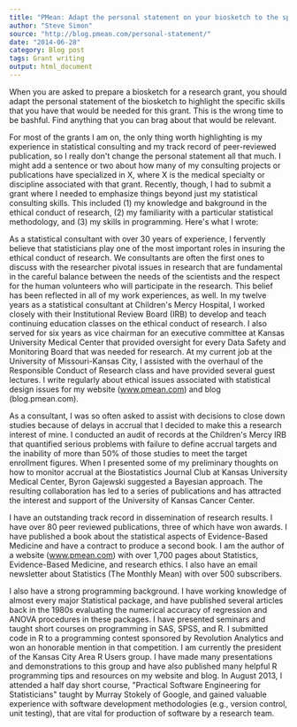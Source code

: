 ```yaml
---
title: "PMean: Adapt the personal statement on your biosketch to the specific grant"
author: "Steve Simon"
source: "http://blog.pmean.com/personal-statement/"
date: "2014-06-28"
category: Blog post
tags: Grant writing
output: html_document
---
```


When you are asked to prepare a biosketch for a research grant, you
should adapt the personal statement of the biosketch to highlight the
specific skills that you have that would be needed for this grant. This
is the wrong time to be bashful. Find anything that you can brag about
that would be relevant. 

<!---More--->

For most of the grants I am on, the only thing worth highlighting is my
experience in statistical consulting and my track record of
peer-reviewed publication, so I really don't change the personal
statement all that much. I might add a sentence or two about how many of
my consulting projects or publications have specialized in X, where X is
the medical specialty or discipline associated with that grant.
Recently, though, I had to submit a grant where I needed to emphasize
things beyond just my statistical consulting skills. This included (1)
my knowledge and bakground in the ethical conduct of research, (2) my
familiarity with a particular statistical methodology, and (3) my skills
in programming. Here's what I wrote:

As a statistical consultant with over 30 years of experience, I
fervently believe that statisticians play one of the most important
roles in insuring the ethical conduct of research. We consultants are
often the first ones to discuss with the researcher pivotal issues in
research that are fundamental in the careful balance between the needs
of the scientists and the respect for the human volunteers who will
participate in the research. This belief has been reflected in all of my
work experiences, as well. In my twelve years as a statistical
consultant at Children's Mercy Hospital, I worked closely with their
Institutional Review Board (IRB) to develop and teach continuing
education classes on the ethical conduct of research. I also served for
six years as vice chairman for an executive committee at Kansas
University Medical Center that provided oversight for every Data Safety
and Monitoring Board that was needed for research. At my current job at
the University of Missouri-Kansas City, I assisted with the overhaul of
the Responsible Conduct of Research class and have provided several
guest lectures. I write regularly about ethical issues associated with
statistical design issues for my website (www.pmean.com) and blog
(blog.pmean.com).



As a consultant, I was so often asked to assist with decisions to close
down studies because of delays in accrual that I decided to make this a
research interest of mine. I conducted an audit of records at the
Children's Mercy IRB that quantified serious problems with failure to
define accrual targets and the inability of more than 50% of those
studies to meet the target enrollment figures. When I presented some of
my preliminary thoughts on how to monitor accrual at the Biostatistics
Journal Club at Kansas University Medical Center, Byron Gajewski
suggested a Bayesian approach. The resulting collaboration has led to a
series of publications and has attracted the interest and support of the
University of Kansas Cancer Center.

I have an outstanding track record in dissemination of research results.
I have over 80 peer reviewed publications, three of which have won
awards. I have published a book about the statistical aspects of
Evidence-Based Medicine and have a contract to produce a second book. I
am the author of a website (www.pmean.com) with over 1,700 pages about
Statistics, Evidence-Based Medicine, and research ethics. I also have an
email newsletter about Statistics (The Monthly Mean) with over 500
subscribers.

I also have a strong programming background. I have working knowledge of
almost every major Statistical package, and have published several
articles back in the 1980s evaluating the numerical accuracy of
regression and ANOVA procedures in these packages. I have presented
seminars and taught short courses on programming in SAS, SPSS, and R. I
submitted code in R to a programming contest sponsored by Revolution
Analytics and won an honorable mention in that competition. I am
currently the president of the Kansas City Area R Users group. I have
made many presentations and demonstrations to this group and have also
published many helpful R programming tips and resources on my website
and blog. In August 2013, I attended a half day short course, "Practical
Software Engineering for Statisticians" taught by Murray Stokely of
Google, and gained valuable experience with software development
methodologies (e.g., version control, unit testing), that are vital for
production of software by a research team.


